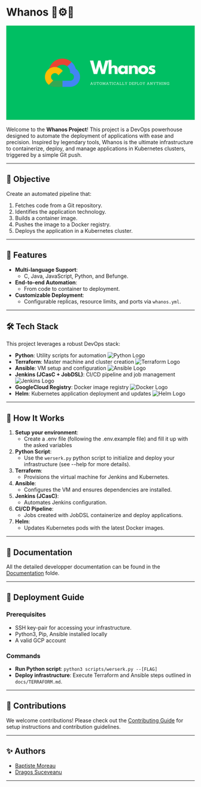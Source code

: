 
# Whanos 🚀⚙️🐳

![Project Banner](docs/assets/banner.png)

Welcome to the **Whanos Project**! This project is a DevOps powerhouse designed to automate the deployment of applications with ease and precision. Inspired by legendary tools, Whanos is the ultimate infrastructure to containerize, deploy, and manage applications in Kubernetes clusters, triggered by a simple Git push.

---

## 🎯 Objective

Create an automated pipeline that:

1. Fetches code from a Git repository.
2. Identifies the application technology.
3. Builds a container image.
4. Pushes the image to a Docker registry.
5. Deploys the application in a Kubernetes cluster.

---

## 🚀 Features

- **Multi-language Support**:
  - C, Java, JavaScript, Python, and Befunge.
- **End-to-end Automation**:
  - From code to container to deployment.
- **Customizable Deployment**:
  - Configurable replicas, resource limits, and ports via `whanos.yml`.

---

## 🛠️ Tech Stack

This project leverages a robust DevOps stack:

- **Python**: Utility scripts for automation ![Python Logo](https://img.shields.io/badge/Python-3776AB?logo=python&logoColor=white)
- **Terraform**: Master machine and cluster creation ![Terraform Logo](https://img.shields.io/badge/Terraform-623CE4?logo=terraform&logoColor=white)
- **Ansible**: VM setup and configuration ![Ansible Logo](https://img.shields.io/badge/Ansible-EE0000?logo=ansible&logoColor=white)
- **Jenkins (JCasC + JobDSL)**: CI/CD pipeline and job management ![Jenkins Logo](https://img.shields.io/badge/Jenkins-D24939?logo=jenkins&logoColor=white)
- **GoogleCloud Registry**: Docker image registry ![Docker Logo](https://img.shields.io/badge/Docker-2496ED?logo=docker&logoColor=white)
- **Helm**: Kubernetes application deployment and updates ![Helm Logo](https://img.shields.io/badge/Helm-0F1689?logo=helm&logoColor=white)


---

## 🌟 How It Works

1. **Setup your environment**:
   - Create a .env file (following the .env.example file) and fill it up with the asked variables
2. **Python Script**:
   - Use the `werserk.py` python script to initialize and deploy your infrastructure (see --help for more details).
3. **Terraform**:
   - Provisions the virtual machine for Jenkins and Kubernetes.
4. **Ansible**:
   - Configures the VM and ensures dependencies are installed.
5. **Jenkins (JCasC)**:
   - Automates Jenkins configuration.
6. **CI/CD Pipeline**:
   - Jobs created with JobDSL containerize and deploy applications.
7. **Helm**:
   - Updates Kubernetes pods with the latest Docker images.

---

## 📖 Documentation

All the detailed developper documentation can be found in the [Documentation](/docs/) folde.

---

## 🚀 Deployment Guide

### Prerequisites

- SSH key-pair for accessing your infrastructure.
- Python3, Pip, Ansible installed locally
- A valid GCP account

### Commands

- **Run Python script**: `python3 scripts/werserk.py --[FLAG]`
- **Deploy infrastructure**: Execute Terraform and Ansible steps outlined in `docs/TERRAFORM.md`.

---

## 🔗 Contributions

We welcome contributions! Please check out the [Contributing Guide](CONTRIBUTING.md) for setup instructions and contribution guidelines.

---

## ✨ Authors

- [Baptiste Moreau](https://github.com/BxptisteM)
- [Dragos Suceveanu](https://github.com/sdragos1)

--- 
